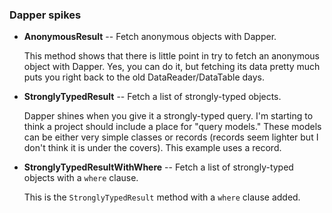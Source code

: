 ### Dapper spikes

* **AnonymousResult** -- Fetch anonymous objects with Dapper. 

    This method shows that there is little point in try to fetch an anonymous object with Dapper. Yes, you can do it, but fetching its data pretty much puts you right back to the old DataReader/DataTable days. 

* **StronglyTypedResult** -- Fetch a list of strongly-typed objects. 

    Dapper shines when you give it a strongly-typed query. I'm starting to think a project should include a place for "query models." These models can be either very simple classes or records (records seem lighter but I don't think it is under the covers). This example uses a record. 

* **StronglyTypedResultWithWhere** -- Fetch a list of strongly-typed objects with a `where` clause.

    This is the `StronglyTypedResult` method with a `where` clause added. 
